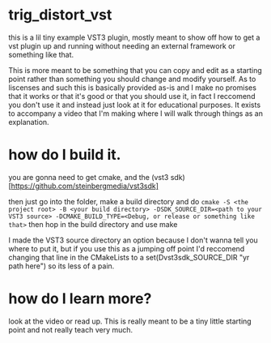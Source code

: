 # trig_distort_vst

this is a lil tiny example VST3 plugin, mostly meant to show off how to get a vst plugin up and running without needing an external framework or something like that.

This is more meant to be something that you can copy and edit as a starting point rather than something you should change and modify yourself. As to liscenses and such this is basically provided as-is and I make no promises that it works or that it's good or that you should use it, in fact I reccomend you don't use it and instead just look at it for educational purposes. It exists to accompany a video that I'm making where I will walk through things as an explanation.

# how do I build it.

you are gonna need to get cmake, and the (vst3 sdk)[https://github.com/steinbergmedia/vst3sdk]

then just go into the folder, make a build directory and do ```cmake -S <the project root> -B <your build directory> -DSDK_SOURCE_DIR=<path to your VST3 source> -DCMAKE_BUILD_TYPE=<Debug, or release or something like that>``` then hop in the build directory and use make

I made the VST3 source directory an option because I don't wanna tell you where to put it, but if you use this as a jumping off point I'd reccomend changing that line in the CMakeLists to a set(Dvst3sdk_SOURCE_DIR "yr path here") so its less of a pain.

# how do I learn more?
look at the video or read up. This is really meant to be a tiny little starting point and not really teach very much.